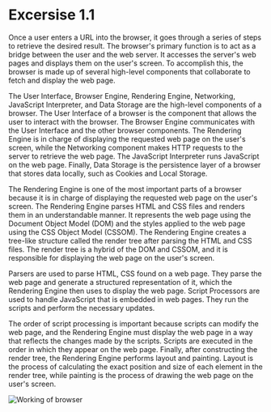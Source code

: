 # Excersise 1.1
Once a user enters a URL into the browser, it goes through a series of steps to retrieve the desired result. The browser's primary function is to act as a bridge between the user and the web server. It accesses the server's web pages and displays them on the user's screen. To accomplish this, the browser is made up of several high-level components that collaborate to fetch and display the web page.

The User Interface, Browser Engine, Rendering Engine, Networking, JavaScript Interpreter, and Data Storage are the high-level components of a browser. The User Interface of a browser is the component that allows the user to interact with the browser. The Browser Engine communicates with the User Interface and the other browser components. The Rendering Engine is in charge of displaying the requested web page on the user's screen, while the Networking component makes HTTP requests to the server to retrieve the web page. The JavaScript Interpreter runs JavaScript on the web page. Finally, Data Storage is the persistence layer of a browser that stores data locally, such as Cookies and Local Storage.

The Rendering Engine is one of the most important parts of a browser because it is in charge of displaying the requested web page on the user's screen. The Rendering Engine parses HTML and CSS files and renders them in an understandable manner. It represents the web page using the Document Object Model (DOM) and the styles applied to the web page using the CSS Object Model (CSSOM). The Rendering Engine creates a tree-like structure called the render tree after parsing the HTML and CSS files. The render tree is a hybrid of the DOM and CSSOM, and it is responsible for displaying the web page on the user's screen.

Parsers are used to parse HTML, CSS found on a web page. They parse the web page and generate a structured representation of it, which the Rendering Engine then uses to display the web page. Script Processors are used to handle JavaScript that is embedded in web pages. They run the scripts and perform the necessary updates.

The order of script processing is important because scripts can modify the web page, and the Rendering Engine must display the web page in a way that reflects the changes made by the scripts. Scripts are executed in the order in which they appear on the web page. Finally, after constructing the render tree, the Rendering Engine performs layout and painting. Layout is the process of calculating the exact position and size of each element in the render tree, while painting is the process of drawing the web page on the user's screen.

![Working of browser](FL.drawio.png)